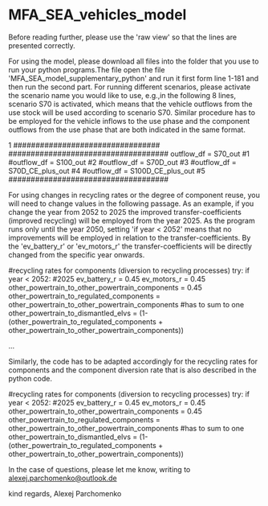 # MFA_SEA_vehicles_model
Before reading further, please use the 'raw view' so that the lines are presented correctly. 

For using the model, please download all files into the folder that you use to run your python programs.The file open the file 'MFA_SEA_model_supplementary_python' and run it first form line 1-181 and then run the second part. For running different scenarios, please activate the scenario name you would like to use, e.g.,in the following 8 lines, scenario S70 is activated, which means that the vehicle outflows from the use stock will be used according to scenario S70. Similar procedure has to be employed for the vehicle inflows to the use phase and the component outflows from the use phase that are both indicated in the same format.

1  #################################
####################################
outflow_df = S70_out          #1
#outflow_df = S100_out         #2
#outflow_df = S70D_out         #3
#outflow_df = S70D_CE_plus_out #4
#outflow_df = S100D_CE_plus_out #5
####################################

For using changes in recycling rates or the degree of component reuse, you will need to change values in the following passage. As an example, if you change the year from 2052 to 2025 the improved transfer-coefficients (improved recycling) will be employed from the year 2025. As the program runs only until the year 2050, setting 'if year < 2052' means that no improvements will be employed in relation to the transfer-coefficients. By the 'ev_battery_r' or 'ev_motors_r' the transfer-coefficients will be directly changed from the specific year onwards.

#recycling rates for components (diversion to recycling processes)
        try:
            if year < 2052: #2025
                ev_battery_r = 0.45 
                ev_motors_r = 0.45  
                other_powertrain_to_other_powertrain_components = 0.45
                other_powertrain_to_regulated_components = other_powertrain_to_other_powertrain_components   #has to sum to one
                other_powertrain_to_dismantled_elvs = (1-(other_powertrain_to_regulated_components + other_powertrain_to_other_powertrain_components))

...

Similarly, the code has to be adapted accordingly for the recycling rates for components and the component diversion rate that is also described in the python code.

#recycling rates for components (diversion to recycling processes)
        try:
            if year < 2052: #2025
                ev_battery_r = 0.45 
                ev_motors_r = 0.45  
                other_powertrain_to_other_powertrain_components = 0.45
                other_powertrain_to_regulated_components = other_powertrain_to_other_powertrain_components   #has to sum to one
                other_powertrain_to_dismantled_elvs = (1-(other_powertrain_to_regulated_components + other_powertrain_to_other_powertrain_components))

In the case of questions, please let me know, writing to alexej.parchomenko@outlook.de

kind regards, 
Alexej Parchomenko
